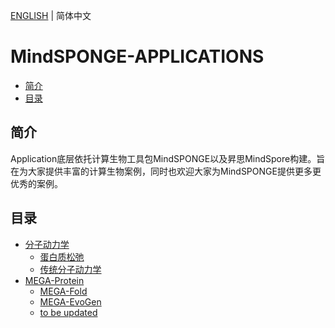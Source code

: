 [ENGLISH](README_EN.md) | 简体中文

# **MindSPONGE-APPLICATIONS**

- [简介](#简介)
- [目录](#目录)

## **简介**

Application底层依托计算生物工具包MindSPONGE以及昇思MindSpore构建。旨在为大家提供丰富的计算生物案例，同时也欢迎大家为MindSPONGE提供更多更优秀的案例。

## **目录**

- [分子动力学](https://gitee.com/mindspore/mindscience/tree/master/MindSPONGE/applications/molecular_dynamics/)
    - [蛋白质松弛](https://gitee.com/mindspore/mindscience/tree/master/MindSPONGE/applications/molecular_dynamics/protein_relaxation)
    - [传统分子动力学](https://gitee.com/mindspore/mindscience/tree/master/MindSPONGE/applications/molecular_dynamics/tradition)
- [MEGA-Protein](https://gitee.com/mindspore/mindscience/tree/master/MindSPONGE/applications/MEGAProtein/)
    - [MEGA-Fold](https://gitee.com/mindspore/mindscience/tree/master/MindSPONGE/applications/MEGAProtein/model/fold.py)
    - [MEGA-EvoGen](https://gitee.com/mindspore/mindscience/tree/master/MindSPONGE/applications/MEGAProtein/model/evogen.py)
    - [to be updated]()
